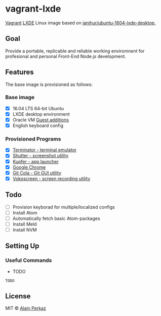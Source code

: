 # vagrant-lxde
[Vagrant](https://www.vagrantup.com/) [LXDE](http://lxde.org/) Linux image based on [janihur/ubuntu-1604-lxde-desktop](https://bitbucket.org/janihur/ubuntu-1604-lxde-desktop), 

## Goal
Provide a portable, replicable and reliable working enviromnent for profesional and personal Front-End Node.js development.

## Features
The base image is provisioned as follows:

### Base image
- [X] 16.04 LTS 64-bit Ubuntu
- [X] LXDE desktop environment
- [X] Oracle VM [Guest additions](https://www.virtualbox.org/manual/ch04.html)
- [X] English keyboard config

### Provisioned Programs
- [X]  [Terminator - terminal emulator](https://wiki.archlinux.org/index.php/Terminator)
- [X]  [Shutter - screenshot utility](http://shutter-project.org/)
- [X]  [Kupfer - app launcher](https://github.com/kupferlauncher/kupfer)
- [X]  [Google Chrome]()
- [X]  [Git Cola - Git GUI utility](https://git-cola.github.io/)
- [X]  [Vokoscreen - screen recording utility](https://github.com/vkohaupt/vokoscreen)

## Todo
- [ ] Provision keyborad for multiple/localized configs
- [ ] Install Atom
- [ ] Automatically fetch basic Atom-packages
- [ ] Install Meld 
- [ ] Install NVM

## Setting Up
### Useful Commands
- TODO
```
TODO
```

## License
MIT © [Alain Perkaz](https://aperkaz.github.io)


